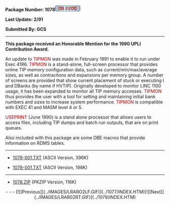 <x-sas-window top="330" bottom="768" left="52" right="582">



<b>Package Number: 1078</b>![](../IMAGES/OS2200.JPG)


<b>Last Update: 2/91</b>


<b>Submitted By: GCS</b>


&#10;
- - -
<b>This package received an Honorable Mention for the 1990 UPLI
Contribution Award.</b>


An update to <font color="#AF0000">TIPMON</font> was made in
February 1991 to enable it to run under Exec 41R6. <font color="#AF0000">TIPMON</font> is a stand-alone, full-screen processor
that provides online TIP memory configuration data, such as
current/min/max/average sizes, as well as contractions and expansions
per memory group. A number of screens are provided that show current
placement of stuck or executing I and DBanks (by name if HVTIP).
Originally developed to monitor LINC 1100 usage, it has been expanded
to monitor all TIP memory accesses. <font color="#AF0000">TIPMON</font> thus provides the user with a tool for
setting and maintaining initial bank numbers and sizes to increase
system performance. <font color="#AF0000">TIPMON</font> is compatible
with EXEC 41 and MASM level 4 or 5.


<font color="#AF0000">USEPRINT</font> (June 1990) is a stand alone
processor that allows users to access files, including TIP dumps and
batch run outputs, that are on print queues.


Also included with this package are some DBE macros that provide
information on RDMS tables.


&#10;
- - -



   
- [1078-001.TXT](1078-001.TXT)
       (ASCII Version, 396K)
    
    
       
- [1078-001.TXT](1078-002.TXT)
       (ASCII Version, 198K)


&#10;
- - -



   
- [1078.ZIP](1078.ZIP)
       (PKZIP Version, 116K)


<center>
- - -
[![[Previous]](../IMAGES/LRARO2LF.GIF)](../1077/INDEX.HTM)[![[Next]](../IMAGES/LRAR02RT.GIF)](../1079/INDEX.HTM)
</center>


</x-sas-window>